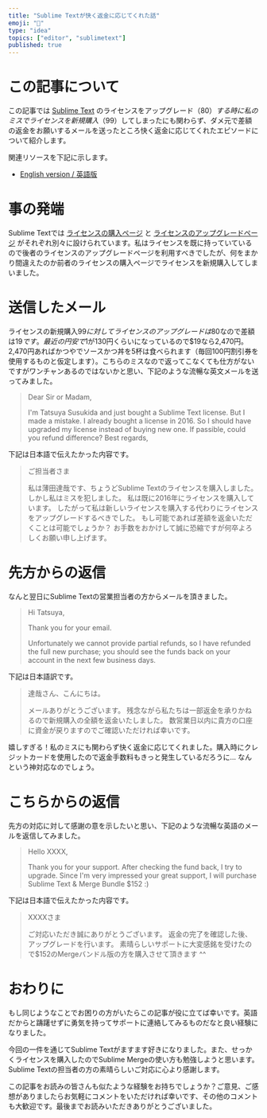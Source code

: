 ```yaml
---
title: "Sublime Textが快く返金に応じてくれた話"
emoji: "🥰"
type: "idea"
topics: ["editor", "sublimetext"]
published: true
---
```


# この記事について

この記事では [Sublime Text](https://www.sublimetext.com/) のライセンスをアップグレード（$80）する時に私のミスでライセンスを新規購入（$99）してしまったにも関わらず、ダメ元で差額の返金をお願いするメールを送ったところ快く返金に応じてくれたエピソードについて紹介します。

関連リソースを下記に示します。

- [English version / 英語版](https://gist.github.com/tatsuyasusukida/631608a7ca36367457cc685d7e85285f)



# 事の発端

Sublime Textでは [ライセンスの購入ページ](https://www.sublimehq.com/store/text) と [ライセンスのアップグレードページ](https://www.sublimehq.com/store/upgrade) がそれぞれ別々に設けられています。私はライセンスを既に持っていているので後者のライセンスのアップグレードページを利用すべきでしたが、何をまかり間違えたのか前者のライセンスの購入ページでライセンスを新規購入してしまいました。



# 送信したメール

ライセンスの新規購入$99に対してライセンスのアップグレードは$80なので差額は$19です。最近の円安で$1が130円くらいになっているので$19なら2,470円。2,470円あればかつやでソースかつ丼を5杯は食べられます（毎回100円割引券を使用するものと仮定します）。こちらのミスなので返ってこなくても仕方がないですがワンチャンあるのではないかと思い、下記のような流暢な英文メールを送ってみました。

> Dear Sir or Madam,
> 
> I'm Tatsuya Susukida and just bought a Sublime Text license.
> But I made a mistake.
> I already bought a license in 2016.
> So I should have upgraded my license instead of buying new one.
> If passible, could you refund difference?
> Best regards,

下記は日本語で伝えたかった内容です。

> ご担当者さま
> 
> 私は薄田達哉です、ちょうどSublime Textのライセンスを購入しました。
> しかし私はミスを犯しました。
> 私は既に2016年にライセンスを購入しています。
> したがって私は新しいライセンスを購入する代わりにライセンスをアップグレードするべきでした。
> もし可能であれば差額を返金いただくことは可能でしょうか？
> お手数をおかけして誠に恐縮ですが何卒よろしくお願い申し上げます。



# 先方からの返信

なんと翌日にSublime Textの営業担当者の方からメールを頂きました。

> Hi Tatsuya,
> 
> Thank you for your email.
> 
> Unfortunately we cannot provide partial refunds, so I have refunded the full new purchase; you should see the funds back on your account in the next few business days.

下記は日本語訳です。

> 達哉さん、こんにちは。
> 
> メールありがとうございます。
> 残念ながら私たちは一部返金を承りかねるので新規購入の全額を返金いたしました。
> 数営業日以内に貴方の口座に資金が戻りますのでご確認いただければ幸いです。

嬉しすぎる！私のミスにも関わらず快く返金に応じてくれました。購入時にクレジットカードを使用したので返金手数料もきっと発生しているだろうに... なんという神対応なのでしょう。



# こちらからの返信

先方の対応に対して感謝の意を示したいと思い、下記のような流暢な英語のメールを返信してみました。

> Hello XXXX,
> 
> Thank you for your support.
> After checking the fund back, I try to upgrade.
> Since I'm very impressed your great support, I will purchase Sublime Text & Merge Bundle $152 :)

下記は日本語で伝えたかった内容です。

> XXXXさま
> 
> ご対応いただき誠にありがとうございます。
> 返金の完了を確認した後、アップグレードを行います。
> 素晴らしいサポートに大変感銘を受けたので$152のMergeバンドル版の方を購入させて頂きます ^^



# おわりに

もし同じようなことでお困りの方がいたらこの記事が役に立てば幸いです。英語だからと躊躇せずに勇気を持ってサポートに連絡してみるものだなと良い経験になりました。

今回の一件を通じてSublime Textがますます好きになりました。また、せっかくライセンスを購入したのでSublime Mergeの使い方も勉強しようと思います。Sublime Textの担当者の方の素晴らしいご対応に心より感謝します。

この記事をお読みの皆さんも似たような経験をお持ちでしょうか？ご意見、ご感想がありましたらお気軽にコメントをいただければ幸いです、その他のコメントも大歓迎です。最後までお読みいただきありがとうございました。

